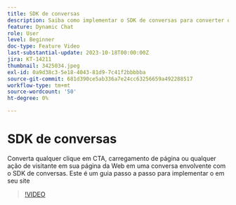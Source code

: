 ```yaml
---
title: SDK de conversas
description: Saiba como implementar o SDK de conversas para converter qualquer clique de CTA em uma conversa envolvente.
feature: Dynamic Chat
role: User
level: Beginner
doc-type: Feature Video
last-substantial-update: 2023-10-18T00:00:00Z
jira: KT-14211
thumbnail: 3425034.jpeg
exl-id: 0a9d38c3-5e18-4043-81d9-7c41f2bbbbba
source-git-commit: 681d390ce5ab336a7e24cc63256659a492288517
workflow-type: tm+mt
source-wordcount: '50'
ht-degree: 0%

---
```


# SDK de conversas

Converta qualquer clique em CTA, carregamento de página ou qualquer ação de visitante em sua página da Web em uma conversa envolvente com o SDK de conversas. Este é um guia passo a passo para implementar o em seu site

>[!VIDEO](https://video.tv.adobe.com/v/3448867/?learn=on&captions=por_br)
